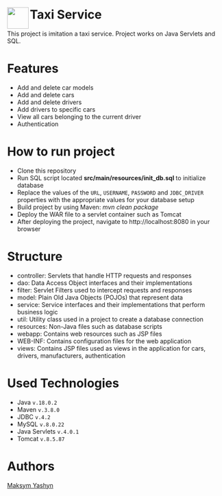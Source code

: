 ﻿# Taxi Service <img src="https://user-images.githubusercontent.com/111348563/230981463-3abdf3c3-a3bc-4c63-a38e-e489324b5725.png" align="left" height="50" width="50">
This project is imitation a taxi service. Project works on Java Servlets and SQL.
# Features
* Add and delete car models
* Add and delete cars
* Add and delete drivers
* Add drivers to specific cars
* View all cars belonging to the current driver
* Authentication
# How to run project
* Clone this repository
* Run SQL script located **src/main/resources/init_db.sql** to initialize database
* Replace the values of the `URL`, `USERNAME`, `PASSWORD` and `JDBC_DRIVER` properties with the appropriate values for your database setup
* Build project by using Maven: *mvn clean package*
* Deploy the WAR file to a servlet container such as Tomcat
* After deploying the project, navigate to http://localhost:8080 in your browser
# Structure
* controller: Servlets that handle HTTP requests and responses
* dao: Data Access Object interfaces and their implementations
* filter: Servlet Filters used to intercept requests and responses
* model: Plain Old Java Objects (POJOs) that represent data
* service: Service interfaces and their implementations that perform business logic
* util: Utility class used in a project to create a database connection
* resources: Non-Java files such as database scripts
* webapp: Contains web resources such as JSP files
* WEB-INF: Contains configuration files for the web application
* views: Contains JSP files used as views in the application for cars, drivers, manufacturers, authentication
# Used Technologies
* Java `v.18.0.2`
* Maven `v.3.8.0`
* JDBC `v.4.2`
* MySQL `v.8.0.22`
* Java Servlets `v.4.0.1`
* Tomcat `v.8.5.87`
# Authors
[Maksym Yashyn](https://www.linkedin.com/in/maksym-yashyn-a6a486247/)
